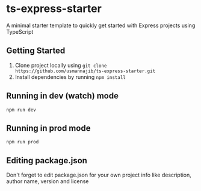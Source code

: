 # ts-express-starter

A minimal starter template to quickly get started with Express projects using TypeScript

## Getting Started

1. Clone project locally using ```git clone https://github.com/usmannajib/ts-express-starter.git```
2. Install dependencies by running ```npm install```

## Running in dev (watch) mode

```npm run dev```

## Running in prod mode

```npm run prod```

## Editing package.json

Don't forget to edit package.json for your own project info like description, author name, version and license